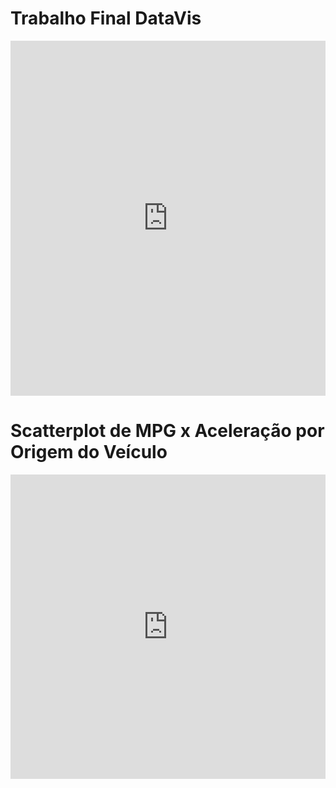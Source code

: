 # Trabalho Final DataVis
<iframe width="100%" height="568.265625" frameborder="0"
  src="https://observablehq.com/embed/e9961a008011e6b6@117?cells=barras"></iframe>

# Scatterplot de MPG x Aceleração por Origem do Veículo
<iframe width="100%" height="487.1875" frameborder="0"
  src="https://observablehq.com/embed/e9961a008011e6b6@117?cells=scatter"></iframe>
